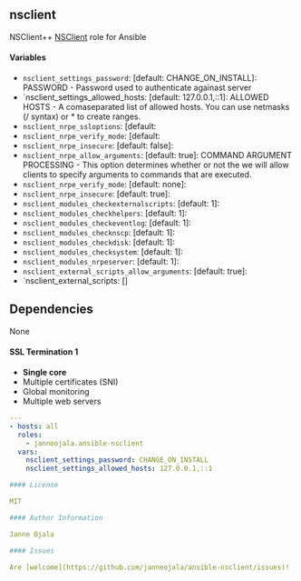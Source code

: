 ## nsclient

NSClient++ [NSClient](https://https://www.nsclient.org//) role for Ansible

#### Variables

* `nsclient_settings_password`: [default: CHANGE_ON_INSTALL]: PASSWORD - Password used to authenticate againast server
* `nsclient_settings_allowed_hosts: [default: 127.0.0.1,::1]: ALLOWED HOSTS - A comaseparated list of allowed hosts. You can use netmasks (/ syntax) or * to create ranges.
* `nsclient_nrpe_ssloptions`: [default:
* `nsclient_nrpe_verify_mode`: [default:
* `nsclient_nrpe_insecure`: [default: false]:
* `nsclient_nrpe_allow_arguments`: [default: true]: COMMAND ARGUMENT PROCESSING - This option determines whether or not the we will allow clients to specify arguments to commands that are executed.
* `nsclient_nrpe_verify_mode`: [default: none]:
* `nsclient_nrpe_insecure`: [default: true]:
* `nsclient_modules_checkexternalscripts`: [default: 1]:
* `nsclient_modules_checkhelpers`: [default: 1]:
* `nsclient_modules_checkeventlog`: [default: 1]:
* `nsclient_modules_checknscp`: [default: 1]:
* `nsclient_modules_checkdisk`: [default: 1]:
* `nsclient_modules_checksystem`: [default: 1]:
* `nsclient_modules_nrpeserver`: [default: 1]:
* `nsclient_external_scripts_allow_arguments`: [default: true]:
* `nsclient_external_scripts: []

## Dependencies

None

#### SSL Termination 1

* **Single core**
* Multiple certificates (SNI)
* Global monitoring
* Multiple web servers

```yaml
---
- hosts: all
  roles:
    - janneojala.ansible-nsclient
  vars:
    nsclient_settings_password: CHANGE_ON_INSTALL
	nsclient_settings_allowed_hosts: 127.0.0.1,::1

#### License

MIT

#### Author Information

Janne Ojala

#### Issues

Are [welcome](https://github.com/janneojala/ansible-nsclient/issues)!
